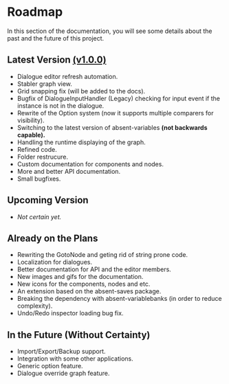 # Roadmap

In this section of the documentation, you will see some details about the past and the future of this project.

## Latest Version [(v1.0.0)](https://github.com/b1lodHand/absent-dialogues/releases/latest)
* Dialogue editor refresh automation.
* Stabler graph view.
* Grid snapping fix (will be added to the docs).
* Bugfix of DialogueInputHandler (Legacy) checking for input event if the instance is not in the dialogue.
* Rewrite of the Option system (now it supports multiple comparers for visibility).
* Switching to the latest version of absent-variables **(not backwards capable).**
* Handling the runtime displaying of the graph.
* Refined code.
* Folder restrucure.
* Custom documentation for components and nodes.
* More and better API documentation.
* Small bugfixes.

## Upcoming Version
* *Not certain yet.*


## Already on the Plans

* Rewriting the GotoNode and geting rid of string prone code.
* Localization for dialogues.
* Better documentation for API and the editor members.
* New images and gifs for the documentation.
* New icons for the components, nodes and etc.
* An extension based on the absent-saves package.
* Breaking the dependency with absent-variablebanks (in order to reduce complexity).
* Undo/Redo inspector loading bug fix.

## In the Future (Without Certainty)
* Import/Export/Backup support.
* Integration with some other applications.
* Generic option feature.
* Dialogue override graph feature.
